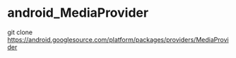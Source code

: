 # android_MediaProvider
git clone https://android.googlesource.com/platform/packages/providers/MediaProvider
